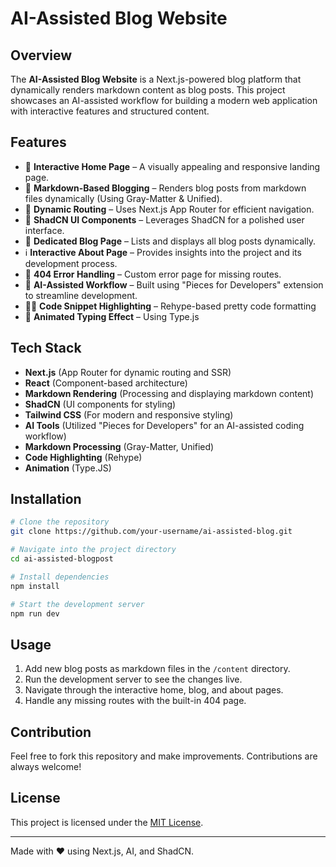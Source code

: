# AI-Assisted Blog Website

## Overview

The **AI-Assisted Blog Website** is a Next.js-powered blog platform that dynamically renders markdown content as blog posts. This project showcases an AI-assisted workflow for building a modern web application with interactive features and structured content.

## Features

- 🚀 **Interactive Home Page** – A visually appealing and responsive landing page.
- 📝 **Markdown-Based Blogging** – Renders blog posts from markdown files dynamically (Using Gray-Matter & Unified).
- 📌 **Dynamic Routing** – Uses Next.js App Router for efficient navigation.
- 🎨 **ShadCN UI Components** – Leverages ShadCN for a polished user interface.
- 📖 **Dedicated Blog Page** – Lists and displays all blog posts dynamically.
- ℹ️ **Interactive About Page** – Provides insights into the project and its development process.
- 🚨 **404 Error Handling** – Custom error page for missing routes.
- 🤖 **AI-Assisted Workflow** – Built using "Pieces for Developers" extension to streamline development.
- 👩‍💻 **Code Snippet Highlighting** – Rehype-based pretty code formatting
- 🔢 **Animated Typing Effect** – Using Type.js

## Tech Stack

- **Next.js** (App Router for dynamic routing and SSR)
- **React** (Component-based architecture)
- **Markdown Rendering** (Processing and displaying markdown content)
- **ShadCN** (UI components for styling)
- **Tailwind CSS** (For modern and responsive styling)
- **AI Tools** (Utilized "Pieces for Developers" for an AI-assisted coding workflow)
- **Markdown Processing** (Gray-Matter, Unified)
- **Code Highlighting** (Rehype)
- **Animation** (Type.JS)

## Installation

```bash
# Clone the repository
git clone https://github.com/your-username/ai-assisted-blog.git

# Navigate into the project directory
cd ai-assisted-blogpost

# Install dependencies
npm install

# Start the development server
npm run dev
```

## Usage

1. Add new blog posts as markdown files in the `/content` directory.
2. Run the development server to see the changes live.
3. Navigate through the interactive home, blog, and about pages.
4. Handle any missing routes with the built-in 404 page.

## Contribution

Feel free to fork this repository and make improvements. Contributions are always welcome!

## License

This project is licensed under the [MIT License](LICENSE).

---

Made with ❤️ using Next.js, AI, and ShadCN.

